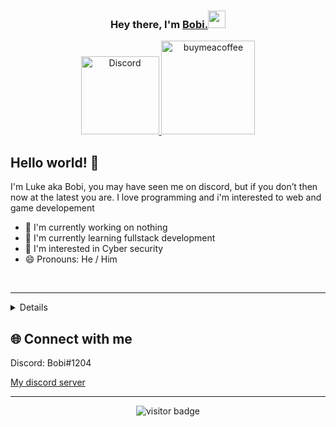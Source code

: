 
<h3 align="center">Hey there, I'm <a href="https://discord.gg/3T7yaK3GNA">Bobi.</a><img src="https://media.giphy.com/media/hvRJCLFzcasrR4ia7z/giphy.gif" width="28"></h3>
<p align="center">
  <a href="https://discord.gg/3T7yaK3GNA"><img alt="Discord" title="Discord" src="https://img.shields.io/badge/-Discord-7289DA?style=for-the-badge&logo=discord&logoColor=white" width="125px" />
<a href="https://www.buymeacoffee.com/programmerluke"><img alt="buymeacoffee" title="buymeacoffee" src="https://www.buymeacoffee.com/assets/img/custom_images/orange_img.png" width="150px"/>
	</a>
	


## Hello world! 👋

I'm Luke aka Bobi, you may have seen me on discord, but if you don’t then now at the latest you are. I love programming and i'm interested to web and game developement

- 🔨 I'm currently working on nothing
- 🌱 I'm currently learning fullstack development
- 👀 I'm interested in Cyber security
- 😄 Pronouns: He / Him

<br/>
<hr/>
<details>
	<ul>
  <br />
  <summary><b>⚙️ Things i use</b></summary>
  	<ul>
  	    <li><b>OS:</b> Windows 10 on PC, !Pop_OS on laptop</li>
	    <li><b>Pc: </b> Custom built pc</li>
  	    <li><b>Browser: </b> Firefox</li>
	    <li><b>Code Editor:</b> Visual Studio Code</li>
	    <br />
	</ul>	
</details>
  
## :globe_with_meridians: Connect with me
  
Discord: Bobi#1204
  
[My discord server](https://discord.gg/3T7yaK3GNA)
  
----

<p align='center'>
  <img src="https://visitor-badge.glitch.me/badge?page_id=Bobsukka" alt="visitor badge"/>
</p>
